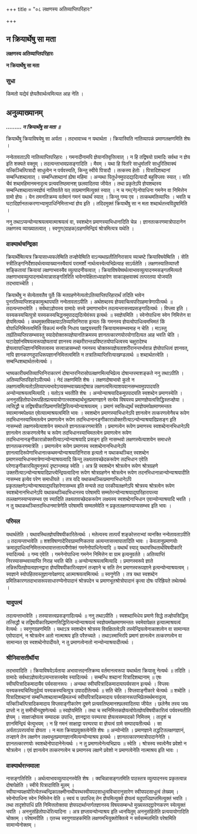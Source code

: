 +++
title = "०८ लक्षणस्य अतिव्याप्तिपरिहारः"

+++


## न क्रियार्थेषु सा मता

**लक्षणस्य अतिव्याप्तिपरिहारः**

**न क्रियार्थेषु सा मता**

### **सुधा**

किमतो यद्येवं ज्ञेयतैवार्थत्वमित्यत आह नेति ।

## **अनुव्याख्यानम्**

***......... न क्रियार्थेषु सा मता ॥***

क्रियार्थेषु क्रियाविषयेषु सा अर्यता । तदभावाच्च न यथार्थता । क्रियास्विति नातिव्यापकं प्रमाणलक्षणमिति शेषः ।

नन्वेतावताऽपि नातिव्याप्तिपरिहारः । गमनादीनामपि ज्ञेयानतिवृत्तित्वात् । न हि तद्विषयो ग्रामादिः सर्वथा न ज्ञेय इति शक्यते वक्तुम् । तदत्यन्ताभावप्रसङ्गादिति । मैवम् । यथा हि पितरि साधुर्मातरि साधुरितिवाक्यं यत्किञ्चित्पित्रादौ साधुत्वेन न पर्यवस्यति, किन्तु स्वीये पित्रादौ । तत्कस्य हेतोः । पित्रादिशब्दानां सम्बन्धिशब्दत्वात् । सम्बन्धिशब्दानां ह्येषा महिमा । अन्यथा पितुर्धनमुपादद्यादित्यादौ बहुविप्लवः स्यात् । सति चैवं शब्दमहिमानमनादृत्य प्रत्यवतिष्ठमानश् छलवादितया जीयेत । तथा प्रकृतेऽपि ज्ञेयशब्दस्य सम्बन्धिशब्दत्वात्स्वज्ञेयं नातिवर्तते यत् तत्प्रमाणमित्युक्तं स्यात् । न च गम(ने)नोपाधिना गमनेन वा निमित्तेन ग्रामो ज्ञेयः । येन तमनतिक्रम्य वर्तमानं गमनं यथार्थं स्यात् । किन्तु गम्य एव । तत्कथमतिव्याप्तिः । भवति च घटादिर्ज्ञानतत्करणाभ्यामुपाधिनिमित्ताभ्यां ज्ञेय इति । तदिदमुक्तं क्रियार्थेषु सा न मता शब्दार्थतत्त्वविदुषामिति ।

ननु तथाऽप्यन्योन्याश्रयत्वमात्माश्रयत्वं वा, स्वशब्देन प्रमाणस्याभिधानादिति चेन्न । ज्ञानतत्करणमात्रोपादानेन लक्षणस्य व्याख्यातत्वात् । स्वगुण(ग्राहक)ग्रहणमिन्द्रियं श्रोत्रमित्यत्र यथेति ।

### **वाक्यार्थचन्द्रिका**

क्रियार्थेष्वित्यत्र क्रियासाध्यफलेष्विति तज्ज्ञेयेष्विति वाऽन्यथाप्रतीतिनिरासाय व्याचष्टे क्रियाविषयेष्विति । सेति स्त्रीलिङ्गनिर्देशादर्थत्वव्याख्यानस्यैवायं परामर्शो नार्थत्वस्येत्यभिप्रेत्याह साऽर्यतेति । लक्षणस्यातिव्याप्तौ शङ्कितायां क्रियायां लक्षणाभवस्यैव व्युत्पादनीयत्वात् । क्रियाविषयेष्वर्थत्वाभावव्युत्पादनमसङ्गतमित्यतो लक्षणाभावव्युत्पादनार्थत्वान्नासङ्गतिरिति भावेनापेक्षिताध्याहारेण साकाङ्क्षवाक्यं तत्परतया योजयति तदभावाच्चेति ।

क्रियार्थेषु न सेत्येतावतैव पूर्तेः किं मतग्रहणेनेत्यतोऽतिव्याप्तिपरिहारार्थं तदिति भावेन पुनरतिव्याप्तिशङ्कामुत्थापयति नन्वेतावताऽपीति । अर्थशब्दस्य ज्ञेयवाचित्वपरिग्रहमात्रेणापीत्यर्थः ॥ तदत्यन्ताभावेति । सर्वथाऽज्ञेयस्य ग्रामादेः सत्त्वे प्रमाणाभावेन तदत्यन्तासत्त्वप्रसङ्गादित्यर्थः । विप्लव इति । यस्यकस्यचित्पुत्रो यस्यकस्यचिद्धनमुपादद्यदित्येवंरूप इत्यर्थः ॥ स्वज्ञेयमिति । स्वेनोपाधिना स्वेन निमित्तेन वा ज्ञेयमित्यर्थः । कथमुक्तविवक्षयाऽतिव्याप्तिनिरास इत्यतः किं गमनस्य ज्ञेयत्वोपाधित्वमभिमतं किं वोपाधिनिमित्तत्वमिति विकल्पं मनसि निधाय पक्षद्वयस्यापि क्रियायामसम्भवमाह न चेति । माऽस्तु तर्ह्यतिव्यप्तिरसम्भवस्तु स्यादेवोक्तरूपज्ञेयानतिक्रमस्य ज्ञानतत्कारणयोरयोगादित्यत आह भवति चेति । घटादेर्ज्ञानविषयत्वरूपज्ञेयतायां ज्ञानस्य तच्छरीरान्तःप्रविष्टतयोपाधित्वस्य चक्षुरादेश्च ज्ञेयत्वापाधिज्ञाननिमित्तत्वस्य सत्त्वान्नासम्भवो गमनस्य चोक्तरूपज्ञेयताशरीरानन्तर्भावान्न ज्ञेयोपाधित्वं ज्ञानवत्, नापि ज्ञानकरणदुपाधिरूपज्ञाननिमित्तत्वमिति न तत्रातिव्याप्तिरित्याखण्डलार्थः ॥ शब्दार्थतत्त्वेति । सम्बन्धिशब्दार्थतत्त्वेत्यर्थः ।

भाष्यकारीयमतिव्याप्तिनिराकारणं दोषान्तरनिरासोपलक्षणमित्यभिप्रेत्य दोषान्तरमाशङ्कते ननु तथाऽपीति । अतिव्याप्तिपरिहारेऽपीत्यर्थः । नेदं लक्षणमिति शेषः । लक्षणदोषाभावो कुतो न लक्षणत्वमित्यतोऽतिव्याप्त्यभावेऽप्यसम्भवाख्यतद्दोषान्न लक्षणत्वमित्याशयवानसम्भवमुपपादयति अन्योन्याश्रयत्वमित्यादि । यतोऽत्र भवतीति शेषः । अन्योन्याश्रयादिकमुपपादयति स्वशब्देन प्रमाणस्येति । अननुसंहितोपाधेरूपहितप्रत्ययायोगात्स्वशब्दार्थभूतप्रमाणज्ञाने सत्येव विषयस्य प्रमाणज्ञेयत्वसिद्धिस्तज्ज्ञेया । त्वसिद्धौ च तद्विषयीकारिप्रमाणसिद्धिरित्यन्योन्याश्रयत्वम् । प्रमाणं स्वसिध्द्यर्थं स्वज्ञेयमपेक्षमाणमन्ततः स्वात्मानमपेक्ष्यत एवेत्यात्माश्रयत्वमिति भावः । स्वशब्देन प्रमाणस्याभिधानेऽपि ज्ञानत्वेन तत्करणत्वेनैवच रूपेण तदभिधानस्याभिमतत्वेन प्रमाणत्वेन रूपेण तदभिधानानङ्गीकारान्नोक्तरीत्याऽन्योन्याश्रयादिप्रसङ्ग इति नासम्भवो लक्षणस्येत्याशयेन समाधत्ते ज्ञानतत्करणमात्रेति । प्रमाणत्वेन रूपेण प्रमाणस्य स्वशब्देनानभिधानेऽपि ज्ञानत्वेन तत्करणत्वेनैव च रूपेण तदभिधानस्याभिमतत्वेन प्रमाणत्वेन रूपेण तदभिधानानङ्गीकारान्नोक्तरीत्याऽन्योन्याश्रयादि प्रसङ्ग इति नासम्भवो लक्षणस्येत्याशयेन समाधत्ते ज्ञानतत्करणमात्रेति । प्रमाणत्वेन रूपेण प्रमाणस्य स्वशब्देनानभिधानेऽपि ज्ञानत्वादिरूपेणाभिधानात्कथमन्योन्याश्रयादिनिरास इत्यतो न यथाकथञ्चित् स्वशब्देन प्रमाणस्याभिधानमात्रेणान्योन्याश्रयत्वादि किन्तु लक्ष्यतावच्छेदकरूपेण तदभिधान एवेति परेणाङ्गीकारयितुमनुरूपं दृष्टान्तमाह स्वेति । अत्र हि स्वशब्देन श्रोत्रत्वेन रूपेण श्रोत्रग्रहणे उक्तरीत्याऽन्योन्याश्रयादिप्राप्त्येन्द्रियत्वादिना रूपेण श्रोत्रग्रहणेन श्रोत्रत्वेन रूपेण तदनभिधानान्नान्योन्याश्रयादीति नासम्भव इत्येव परेण समाधीयते । तत्र यदि यथाकथञ्चित्प्रमाणाभिधानेऽपि प्रकृतलक्षणेऽन्योन्याश्रयाद्यपरिहारेणासम्भव इति मन्यसे तदा परकीयलक्षणेऽपि श्रोत्रस्य श्रोत्रत्वेन रूपेण स्वशब्देनानभिधानेऽपि यथाकथञ्चिदभिधानस्य परेषामपि सम्मतेरन्योन्याश्रयाद्यपरिहारापत्त्या तल्लक्षणस्याप्यसम्भव एव स्यादिति लक्ष्यतावच्छेदकरूपेण लक्ष्यस्य स्वशब्देनाभिधान एवान्योन्याश्रयादि भवति । न तु यथाकथञ्चित्तदभिधानमात्रेणेति परेषामपि सम्मतमेवेति न प्रकृतलक्षणस्याप्यसम्भव इति भावः ।

### **परिमल**

यथार्थतेति । यथावस्थितज्ञेयविषयीकारितेत्यर्थः । मतेत्यस्य तात्पर्यं शङ्कोत्तराभ्यां व्यनक्ति नन्वेतावताऽपीति ॥ तदत्यन्ताभावेति ॥ शशविषाणादेरिवाप्रामाणिकतया अत्यन्तासत्त्वापातादिति भावः । केवलानुप्रमाणयोः क्रमादुपाधित्वनिमित्तत्वभावात्तत्तात्पर्येणोक्तं गमनेनोपाधिनेत्यादि ॥ यथार्थं स्याद् यथावस्थितार्थविषयीकारि स्यादित्यर्थः ॥ गम्य एवेति । गमनेनोपाधिना गमनेन निमित्तेन वा ग्राम इत्यनुवर्तते । अतिव्याप्तिं निरस्यासम्भवाव्याप्ति निराह भवति चेति ॥ अन्योन्याश्रयत्वमित्यादि । प्रमाणस्वरूपे ज्ञाते तन्निरूपितज्ञेयत्वज्ञानद्वारा ज्ञेयविषयीकारित्वज्ञानं तज्ज्ञाने च सति तेन प्रमाणस्वरूपज्ञाने इत्यन्योन्याश्रयत्वम् । स्वज्ञाने स्वोपहितवस्तुज्ञानापेक्षणाद् आत्माश्रयत्वमित्यर्थः ॥ स्वगुणेति । तत्र यथा स्वशब्देन प्रमितिकारणतदाभासरूपसाधारण्येनोपादानं श्रोत्रपदेन च प्रमाणभूतश्रोत्रोपादानं कृत्वा दोषः परिह्रियते तथेत्यर्थः ।

### **यादुपत्यं**

तदत्यन्ताभावेति । तस्यासत्त्वप्रसङ्गादित्यर्थः ॥ ननु तथाऽपीति । स्वशब्दाभिधेय प्रमाणे सिद्धे तज्ज्ञेयसिद्धिस् तत्सिद्धौ च तद्विषयीकारिप्रमाणसिद्धिरित्यन्योन्याश्रयत्वं स्वज्ञेयमपेक्षमाणमन्ततः स्वमेवापेक्षत इत्यात्माश्रयत्वं वेत्यर्थः । स्वगुणग्रहणमिति । यथाऽत्र स्वशब्देन श्रोत्रस्य विवक्षितत्वेऽपि तस्येन्द्रियत्वेनाकाशत्वेन वा सामान्यत एवोपादानं, न श्रोत्रत्वेन अतो नात्माश्रय इति परैरुच्यते । तथाऽस्माभिरपि प्रमाणं ज्ञानत्वेन तत्करणत्वेन वा सामान्यत एव स्वशब्देनोपादीयते, न तु प्रमाणत्वेनातो नान्योन्याश्रयादीत्यर्थः ।

### **श्रीनिवासतीर्थीया**

तदभावादिति । क्रियाविषयेऽर्यताया अभावात्तदनतिक्रम्य वर्तमानत्वरूपा यथार्थता क्रियासु नेत्यर्थः ॥ तदिति । ग्रामादेः सर्वथाऽज्ञेयत्वेऽत्यन्तासत्त्वमेव स्यादित्यर्थः । सम्बन्धि शब्दानां पित्रादिशब्दानाम् ॥ एषः स्वीयपित्रादिकमादायैव पर्यवसानरूपः । अन्यथा स्वीयपित्रादिकमादायापर्यवसान इत्यर्थः । विप्लवः यस्यकस्यचित्पितुर्द्रव्यं यस्यकस्यचित्पुत्र उपाददीतेत्यर्थः ॥ सति चेति । विप्लवाङ्गीकारे चेत्यर्थः ॥ शब्देति । पित्रादिशब्दानां सम्बन्धिशब्दत्वान्महिमलभ्यं स्वीयपित्रादिकमादाय पर्यवसानरूपाभिप्रेतमर्थमनादृत्य, यत्किञ्चित्पित्रादिकमादाय विप्लवाङ्गीकारेण दूषणे प्रत्यवतिष्ठमानश्छलवादितया जीयेत । छलेनैव तस्य जयः प्राप्तो न तु समीचीनदूषणेत्यर्थः ॥ स्वज्ञेयमिति । तथा च स्वनिमित्तकज्ञेयत्वोपेतज्ञेयविषयीकारित्वं पर्यवस्यतीति ज्ञेयम् । साक्षाज्ज्ञेयत्व सम्पादक उपाधिः, ज्ञानद्वारा परम्परया ज्ञेयत्वसम्पादको निमित्तम् । तादृशं च ज्ञानमिन्द्रियं चेत्युभयम् । न हि गमनं साक्षाद्वा परम्परया वा ज्ञेयत्वं ग्रामे सम्पादयतीत्यर्थः । सा अर्यताऽपरपर्याया ज्ञेयता । न मता क्रियाप्रयुक्तत्वेनेति शेषः ॥ अन्योन्येति । प्रमाणज्ञाने तद्धटितलक्षणज्ञानं, तज्ज्ञाने तेन लक्षणेन लक्ष्यभूतप्रमाणज्ञानमित्यन्योन्याश्रय इत्यर्थः । ज्ञानतत्कारणमात्रोपादानेनेति । ज्ञानतत्कारणयोः स्वशब्देनोपादानेनेत्यर्थः । न तु प्रमाणत्वेनेत्यभिप्रायः ॥ स्वेति । श्रोत्रस्य स्वत्वेनैव प्रवेशो न श्रोत्रत्वेन । एवं ज्ञानत्वेन तत्करणत्वेन च प्रमाणस्य लक्षणे प्रवेशो न प्रमाणत्वेनेति नात्माश्रय इति भावः ।

### **वाक्यार्थरत्नमाला**

नासङ्गतिरिति । अर्थत्वाभावव्युत्पादनस्येति शेषः । क्वचिन्नासङ्गतमिति पाठस्तत्र व्युत्पादनस्य प्रकृतत्वान्न दोषापेक्षेति । स्वीये पित्रादाविति मूलम् । स्वीयान्यपक्षयोरित्येतच्चन्द्रिकालक्ष्मीनाथीयस्थस्वीयपदसाधुत्वविचारानुसारेण स्वीयपदसाधुत्वं लेख्यम् । स्वेनोपाधिना स्वेन निमित्तेन वेति ॥ स्वयं य उपाधिस् तेन ज्ञेयमित्युक्ते ज्ञेयत्वं यदुपाधिप्राप्तमित्युक्तं भवति । तथा तादृशोपाधिं प्रति निमित्ततोक्तया ज्ञेयपदार्थान्तर्गतज्ञानस्य विषयसम्बन्धो मुख्यस्तद्द्वारेणकरण स्येत्युक्तं भवति । अननुसंहितोपाधेरित्यादिना । अत्र ज्ञप्तावन्योन्याश्रय इति ध्वनयितुम् अननुसंहितेति प्रत्ययायोगादिति चोक्तम् । परेषामपीति । एतच्च स्वगुणग्राहकमिति लक्षणमभियुक्तोक्तित्वे न सर्वसम्मतमिति परेषामिति सामान्येनोक्तम् ।





